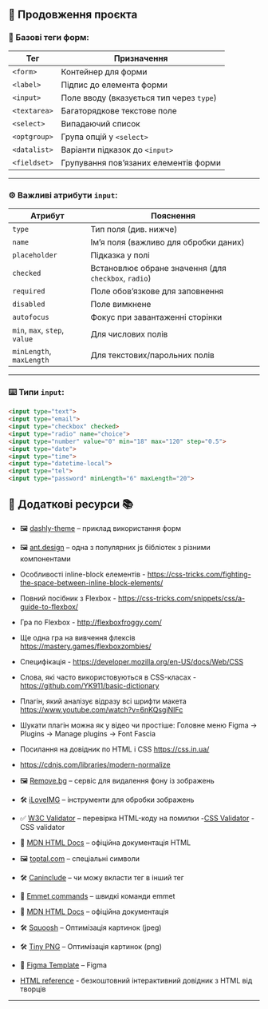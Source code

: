
## 🧩 Продовження проєкта

### 📄 Базові теги форм:
| Тег       | Призначення |
|-----------|-------------|
| `<form>`        | Контейнер для форми |
| `<label>`       | Підпис до елемента форми |
| `<input>`       | Поле вводу (вказується тип через `type`) |
| `<textarea>`    | Багаторядкове текстове поле |
| `<select>`      | Випадаючий список |
| `<optgroup>`    | Група опцій у `<select>` |
| `<datalist>`    | Варіанти підказок до `<input>` |
| `<fieldset>`    | Групування пов’язаних елементів форми |

---

### ⚙️ Важливі атрибути `input`:
| Атрибут       | Пояснення |
|---------------|-----------|
| `type`        | Тип поля (див. нижче) |
| `name`        | Ім’я поля (важливо для обробки даних) |
| `placeholder` | Підказка у полі |
| `checked`     | Встановлює обране значення (для `checkbox`, `radio`) |
| `required`    | Поле обов’язкове для заповнення |
| `disabled`    | Поле вимкнене |
| `autofocus`   | Фокус при завантаженні сторінки |
| `min`, `max`, `step`, `value` | Для числових полів |
| `minLength`, `maxLength` | Для текстових/парольних полів |

---

### ⌨️ Типи `input`:
```html
<input type="text">
<input type="email">
<input type="checkbox" checked>
<input type="radio" name="choice">
<input type="number" value="0" min="18" max="120" step="0.5">
<input type="date">
<input type="time">
<input type="datetime-local">
<input type="tel">
<input type="password" minLength="6" maxLength="20">
```
## 🔹 Додаткові ресурси 📚
- 🖼 [dashly-theme](https://dashly-theme.com/account.html) – приклад використання форм  
- 🖼 [ant.design](https://ant.design/components/overview/) – одна з популярних js бібліотек з різними компонентами
- Особливості inline-block елементів -
  https://css-tricks.com/fighting-the-space-between-inline-block-elements/
- Повний посібник з Flexbox - https://css-tricks.com/snippets/css/a-guide-to-flexbox/
- Гра по Flexbox - http://flexboxfroggy.com/
- Ще одна гра на вивчення флексів https://mastery.games/flexboxzombies/
- Специфікація - https://developer.mozilla.org/en-US/docs/Web/CSS
- Слова, які часто використовуються в CSS-класах - https://github.com/YK911/basic-dictionary
- Плагін, який аналізує відразу всі шрифти макета https://www.youtube.com/watch?v=6nKQsgiNIFc
- Шукати плагін можна як у відео чи простіше: Головне меню Figma -> Plugins -> Manage plugins ->
  Font Fascia
- Посилання на довідник по HTML і CSS https://css.in.ua/
- https://cdnjs.com/libraries/modern-normalize

- 🖼 [Remove.bg](https://www.remove.bg/) – сервіс для видалення фону із зображень
- 🛠 [iLoveIMG](https://www.iloveimg.com/) – інструменти для обробки зображень
- ✅ [W3C Validator](https://validator.w3.org/) – перевірка HTML-коду на
  помилки -[CSS Validator](https://jigsaw.w3.org/css-validator/) - CSS validator
- 📖 [MDN HTML Docs](https://developer.mozilla.org/en-US/docs/Web/HTML) – офіційна документація HTML

- 🖼 [toptal.com](https://www.toptal.com/designers/htmlarrows/symbols/) – спеціальні символи
- 🛠 [Caninclude](https://caninclude.glitch.me/) – чи можу вкласти тег в інший тег
- 📖 [Emmet commands](https://docs.emmet.io/cheat-sheet/) – швидкі команди emmet
- 📖 [MDN HTML Docs](https://developer.mozilla.org/en-US/docs/Web/HTML) – офіційна документація

- 🛠 [Squoosh](https://squoosh.app/) – Оптимізація картинок (jpeg)
- 🛠 [Tiny PNG](https://tinypng.com/) – Оптимізація картинок (png)

- 📖
  [Figma Template](https://www.figma.com/design/LWMTodUscRGMcbTpxE3kgI/Simply-Chocolate?node-id=1-5060&t=FZ9D8VYSe7z6EkSG-0)
  – Figma

- [HTML reference](https://htmlreference.io/) - безкоштовний інтерактивний довідник з HTML від
  творців


---

